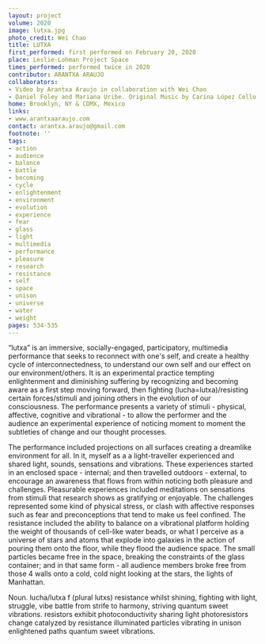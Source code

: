 ```yaml
---
layout: project
volume: 2020
image: lutxa.jpg
photo_credit: Wei Chao
title: LUTXA
first_performed: first performed on February 20, 2020
place: Leslie-Lohman Project Space
times_performed: performed twice in 2020
contributor: ARANTXA ARAUJO
collaborators:
- Video by Arantxa Araujo in collaboration with Wei Chao
- Daniel Foley and Mariana Uribe. Original Music by Carina López Cello by Jacob Cohen.
home: Brooklyn, NY & CDMX, Mexico
links:
- www.arantxaaraujo.com
contact: arantxa.araujo@gmail.com
footnote: ''
tags:
- action
- audience
- balance
- battle
- becoming
- cycle
- enlightenment
- environment
- evolution
- experience
- fear
- glass
- light
- multimedia
- performance
- pleasure
- research
- resistance
- self
- space
- unison
- universe
- water
- weight
pages: 534-535
---
```



“lutxa” is an immersive, socially-engaged, participatory, multimedia performance that seeks to reconnect with one's self, and create a healthy cycle of interconnectedness, to understand our own self and our effect on our environment/others. It is an experimental practice tempting enlightenment and diminishing suffering by recognizing and becoming aware as a first step moving forward, then fighting (lucha=lutxa)/resisting certain forces/stimuli and joining others in the evolution of our consciousness. The performance presents a variety of stimuli - physical, affective, cognitive and vibrational - to allow the performer and the audience an experimental experience of noticing moment to moment the subtleties of change and our thought processes. 

The performance included projections on all surfaces creating a dreamlike environment for all. In it, myself as a a light-traveller experienced and shared light, sounds, sensations and vibrations. These experiences started in an enclosed space -  internal; and then travelled outdoors - external, to encourage an awareness that flows from within noticing both pleasure and challenges. Pleasurable experiences included meditations on sensations from stimuli that research shows as gratifying or enjoyable. The challenges represented some kind of physical stress, or clash with affective responses such as fear and preconceptions that tend to make us feel confined. The resistance included the ability to balance on a vibrational platform holding the weight of thousands of cell-like water beads, or what I perceive as a universe of stars and atoms that explode into galaxies in the action of pouring them onto the floor, while they flood the audience space. The small particles became free in the space, breaking the constraints of the glass container; and in that same form - all audience members broke free from those 4 walls onto a cold, cold night looking at the stars, the lights of Manhattan. 

Noun. lucha/lutxa f (plural lutxs) resistance whilst shining, fighting with light, struggle, vibe battle from strife to harmony, striving
quantum sweet vibrations.
resistors exhibit photoconductivity
sharing light
photoresistors
change catalyzed by resistance
illuminated particles vibrating in unison
enlightened paths
quantum sweet vibrations.
